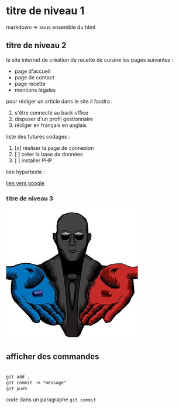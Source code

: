# titre de niveau 1

markdown => sous ensemble du html

## titre de niveau 2

le site internet de création de recette de cuisine les pages suivantes :

- page d'accueil
- page de contact
- page recette
- mentions légales

pour rédiger un article dans le site il faudra :

1. s'être connecté au back office
2. disposer d'un profil gestionnaire
3. rédiger en français en anglais

liste des futures codages :

1. [x] réaliser la page de connexion
2. [ ] créer la base de données
3. [ ] installer PHP

lien hypertexte :

[lien vers google](https://google.fr)

### titre de niveau 3

![image](matrix.jpg)


## afficher des commandes

````

git add .
git commit -m "message"
git push

````

code dans un paragraphe ` git commit `
